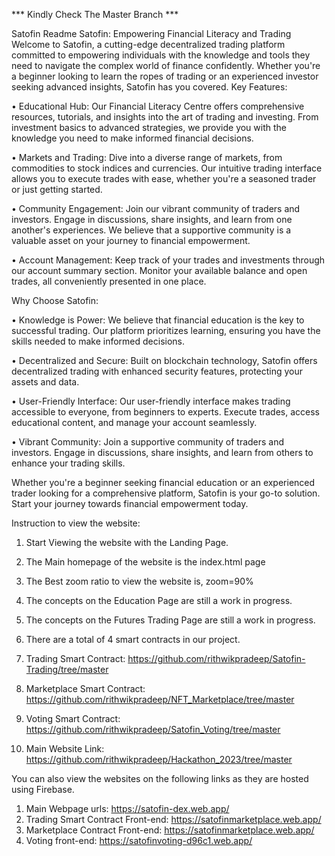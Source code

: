 *** Kindly Check The Master Branch ***

Satofin Readme
Satofin: Empowering Financial Literacy and Trading
Welcome to Satofin, a cutting-edge decentralized trading platform committed to empowering individuals with the knowledge and tools they need to navigate the complex world of finance confidently. Whether you're a beginner looking to learn the ropes of trading or an experienced investor seeking advanced insights, Satofin has you covered.
Key Features:

•	Educational Hub: Our Financial Literacy Centre offers comprehensive resources, tutorials, and insights into the art of trading and investing. From investment basics to advanced strategies, we provide you with the knowledge you need to make informed financial decisions.

•	Markets and Trading: Dive into a diverse range of markets, from commodities to stock indices and currencies. Our intuitive trading interface allows you to execute trades with ease, whether you're a seasoned trader or just getting started.

•	Community Engagement: Join our vibrant community of traders and investors. Engage in discussions, share insights, and learn from one another's experiences. We believe that a supportive community is a valuable asset on your journey to financial empowerment.

•	Account Management: Keep track of your trades and investments through our account summary section. Monitor your available balance and open trades, all conveniently presented in one place.

Why Choose Satofin:

•	Knowledge is Power: We believe that financial education is the key to successful trading. Our platform prioritizes learning, ensuring you have the skills needed to make informed decisions.

•	Decentralized and Secure: Built on blockchain technology, Satofin offers decentralized trading with enhanced security features, protecting your assets and data.

•	User-Friendly Interface: Our user-friendly interface makes trading accessible to everyone, from beginners to experts. Execute trades, access educational content, and manage your account seamlessly.

•	Vibrant Community: Join a supportive community of traders and investors. Engage in discussions, share insights, and learn from others to enhance your trading skills.

Whether you're a beginner seeking financial education or an experienced trader looking for a comprehensive platform, Satofin is your go-to solution. Start your journey towards financial empowerment today.

Instruction to view the website:
1.	Start Viewing the website with the Landing Page.
2.	The Main homepage of the website is the index.html page
3.	The Best zoom ratio to view the website is, zoom=90%
4.	The concepts on the Education Page are still a work in progress.
5.	The concepts on the Futures Trading Page are still a work in progress.
6.	There are a total of 4 smart contracts in our project.

1.	Trading Smart Contract: https://github.com/rithwikpradeep/Satofin-Trading/tree/master
2.	Marketplace Smart Contract:
https://github.com/rithwikpradeep/NFT_Marketplace/tree/master
3.	Voting Smart Contract: 
https://github.com/rithwikpradeep/Satofin_Voting/tree/master
4.	Main Website Link: 
https://github.com/rithwikpradeep/Hackathon_2023/tree/master

You can also view the websites on the following links as they are hosted using Firebase.

1. Main Webpage urls: https://satofin-dex.web.app/
2. Trading Smart Contract Front-end: https://satofinmarketplace.web.app/
3. Marketplace Contract Front-end: https://satofinmarketplace.web.app/
4. Voting front-end: https://satofinvoting-d96c1.web.app/



